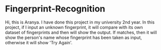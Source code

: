 # Fingerprint-Recognition
Hi, this is Aranya. I have done this project in my university 2nd year. In this project, if I input an unknown fingerprint, it will compare with its own dataset of fingerprints and then will show the output. If matches, then it will show the person's name whose fingerprint has been taken as input, otherwise it will show 'Try Again'.
